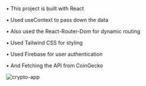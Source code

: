 
 • This project is built with React 
 
 • Used useContext to pass down the data
 
 • Also used the React-Router-Dom for dynamic routing
 
 • Used Tailwind CSS for styling
 
 • Used Firebase for user authentication
 
 • And Fetching the API from CoinGecko
 
 
 
 ![crypto-app](https://user-images.githubusercontent.com/102383362/185799401-6ca4921b-a972-4ac5-8bea-0287bf60b1b8.png)
